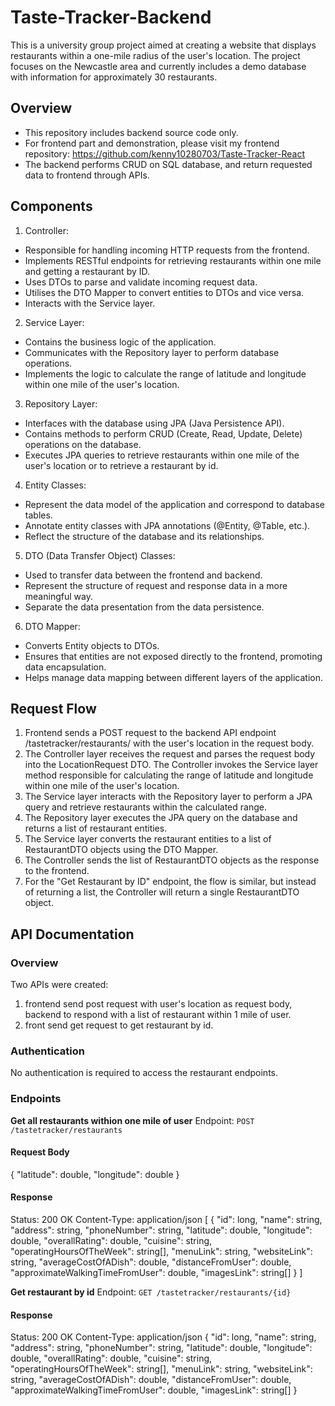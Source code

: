 # Taste-Tracker-Backend
This is a university group project aimed at creating a website that displays restaurants within a one-mile radius of the user's location. The project focuses on the Newcastle area and currently includes a demo database with information for approximately 30 restaurants.

## Overview
- This repository includes backend source code only.
- For frontend part and demonstration, please visit my frontend repository: https://github.com/kenny10280703/Taste-Tracker-React
- The backend performs CRUD on SQL database, and return requested data to frontend through APIs.

## Components
1. Controller:
- Responsible for handling incoming HTTP requests from the frontend.
- Implements RESTful endpoints for retrieving restaurants within one mile and getting a restaurant by ID.
- Uses DTOs to parse and validate incoming request data.
- Utilises the DTO Mapper to convert entities to DTOs and vice versa.
- Interacts with the Service layer.

2. Service Layer:
- Contains the business logic of the application.
- Communicates with the Repository layer to perform database operations.
- Implements the logic to calculate the range of latitude and longitude within one mile of the user's location.

3. Repository Layer:
- Interfaces with the database using JPA (Java Persistence API).
- Contains methods to perform CRUD (Create, Read, Update, Delete) operations on the database.
- Executes JPA queries to retrieve restaurants within one mile of the user's location or to retrieve a restaurant by id.

4. Entity Classes:
- Represent the data model of the application and correspond to database tables.
- Annotate entity classes with JPA annotations (@Entity, @Table, etc.).
- Reflect the structure of the database and its relationships.

5. DTO (Data Transfer Object) Classes:
- Used to transfer data between the frontend and backend.
- Represent the structure of request and response data in a more meaningful way.
- Separate the data presentation from the data persistence.

6. DTO Mapper:
- Converts Entity objects to DTOs.
- Ensures that entities are not exposed directly to the frontend, promoting data encapsulation.
- Helps manage data mapping between different layers of the application.

## Request Flow
1. Frontend sends a POST request to the backend API endpoint /tastetracker/restaurants/ with the user's location in the request body.
2. The Controller layer receives the request and parses the request body into the LocationRequest DTO. The Controller invokes the Service layer method responsible for calculating the range of latitude and longitude within one mile of the user's location.
3. The Service layer interacts with the Repository layer to perform a JPA query and retrieve restaurants within the calculated range.
4. The Repository layer executes the JPA query on the database and returns a list of restaurant entities.
5. The Service layer converts the restaurant entities to a list of RestaurantDTO objects using the DTO Mapper.
6. The Controller sends the list of RestaurantDTO objects as the response to the frontend.
7. For the "Get Restaurant by ID" endpoint, the flow is similar, but instead of returning a list, the Controller will return a single RestaurantDTO object.

## API Documentation
### Overview
Two APIs were created: 
1. frontend send post request with user's location as request body, backend to respond with a list of restaurant within 1 mile of user.
2. front send get request to get restaurant by id.

### Authentication
No authentication is required to access the restaurant endpoints.

### Endpoints
**Get all restaurants withion one mile of user**
Endpoint: `POST /tastetracker/restaurants`
#### Request Body
{
  "latitude": double,
  "longitude": double
}

#### Response
Status: 200 OK
Content-Type: application/json
[
  {
    "id": long,
    "name": string,
    "address": string,
    "phoneNumber": string,
    "latitude": double,
    "longitude": double,
    "overallRating": double,
    "cuisine": string,
    "operatingHoursOfTheWeek": string[],
    "menuLink": string,
    "websiteLink": string,
    "averageCostOfADish": double,
    "distanceFromUser": double,
    "approximateWalkingTimeFromUser": double,
    "imagesLink": string[]
  }
]

**Get restaurant by id**
Endpoint: `GET /tastetracker/restaurants/{id}`
#### Response
Status: 200 OK
Content-Type: application/json
{
  "id": long,
  "name": string,
  "address": string,
  "phoneNumber": string,
  "latitude": double,
  "longitude": double,
  "overallRating": double,
  "cuisine": string,
  "operatingHoursOfTheWeek": string[],
  "menuLink": string,
  "websiteLink": string,
  "averageCostOfADish": double,
  "distanceFromUser": double,
  "approximateWalkingTimeFromUser": double,
  "imagesLink": string[]
  }
